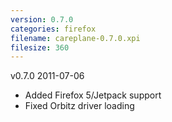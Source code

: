 ```yaml
---
version: 0.7.0
categories: firefox
filename: careplane-0.7.0.xpi
filesize: 360
---
```

v0.7.0 2011-07-06
  * Added Firefox 5/Jetpack support
  * Fixed Orbitz driver loading

